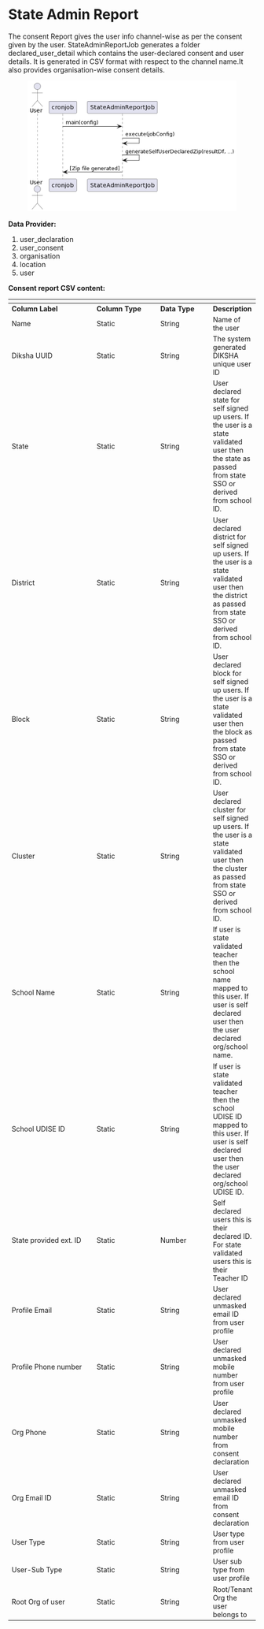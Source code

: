 # State Admin Report

The consent Report gives the user info channel-wise as per the consent given by the user. StateAdminReportJob generates a folder declared\_user\_detail which contains the user-declared consent and user details. It is generated in CSV format with respect to the channel name.It also provides organisation-wise consent details.

<figure><img src="../../../../../.gitbook/assets/state_Admin_Report.png" alt=""><figcaption></figcaption></figure>

**Data Provider:**

1. user\_declaration
2. user\_consent
3. organisation
4. location
5. user

**Consent report CSV content:**

<table data-header-hidden><thead><tr><th width="174"></th><th width="125"></th><th width="99"></th><th></th></tr></thead><tbody><tr><td><strong>Column Label</strong></td><td><strong>Column Type</strong></td><td><strong>Data Type</strong></td><td><strong>Description</strong></td></tr><tr><td>Name</td><td>Static</td><td>String</td><td>Name of the user</td></tr><tr><td>Diksha UUID</td><td>Static</td><td>String</td><td>The system generated DIKSHA unique user ID</td></tr><tr><td>State</td><td>Static</td><td>String</td><td>User declared state for self signed up users. If the user is a state validated user then the state as passed from state SSO or derived from school ID.</td></tr><tr><td>District</td><td>Static</td><td>String</td><td>User declared district for self signed up users. If the user is a state validated user then the district as passed from state SSO or derived from school ID.</td></tr><tr><td>Block</td><td>Static</td><td>String</td><td>User declared block for self signed up users. If the user is a state validated user then the block as passed from state SSO or derived from school ID.</td></tr><tr><td>Cluster</td><td>Static</td><td>String</td><td>User declared cluster for self signed up users. If the user is a state validated user then the cluster as passed from state SSO or derived from school ID.</td></tr><tr><td>School Name</td><td>Static</td><td>String</td><td>If user is state validated teacher then the school name mapped to this user. If user is self declared user then the user declared org/school name.</td></tr><tr><td>School UDISE ID</td><td>Static</td><td>String</td><td>If user is state validated teacher then the school UDISE ID mapped to this user. If user is self declared user then the user declared org/school UDISE ID.</td></tr><tr><td>State provided ext. ID</td><td>Static</td><td>Number</td><td>Self declared users this is their declared ID. For state validated users this is their Teacher ID</td></tr><tr><td>Profile Email</td><td>Static</td><td>String</td><td>User declared unmasked email ID from user profile</td></tr><tr><td>Profile Phone number</td><td>Static</td><td>String</td><td>User declared unmasked mobile number from user profile</td></tr><tr><td>Org Phone</td><td>Static</td><td>String</td><td>User declared unmasked mobile number from consent declaration</td></tr><tr><td>Org Email ID</td><td>Static</td><td>String</td><td>User declared unmasked email ID from consent declaration</td></tr><tr><td>User Type</td><td>Static</td><td>String</td><td>User type from user profile</td></tr><tr><td>User-Sub Type</td><td>Static</td><td>String</td><td>User sub type from user profile</td></tr><tr><td>Root Org of user</td><td>Static</td><td>String</td><td>Root/Tenant Org the user belongs to</td></tr></tbody></table>

